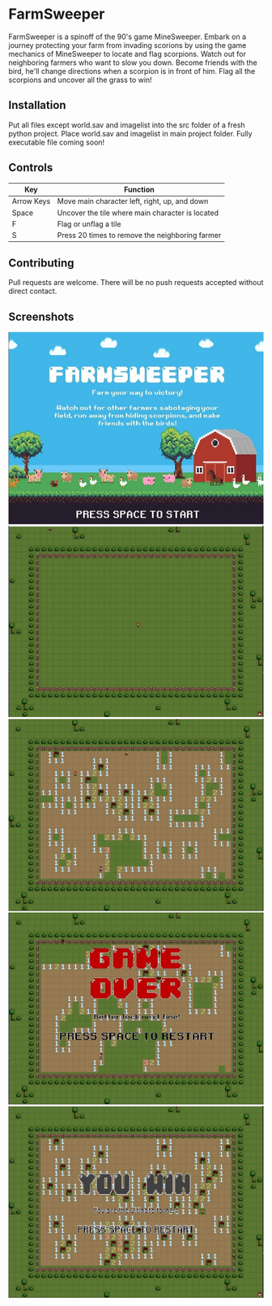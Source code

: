 # FarmSweeper

FarmSweeper is a spinoff of the 90's game MineSweeper. Embark on a journey protecting your farm from invading scorions by using the game mechanics of MineSweeper
to locate and flag scorpions. Watch out for neighboring farmers who want to slow you down. Become friends with the bird, 
he'll change directions when a scorpion is in front of him. Flag all the scorpions and uncover all the grass to win!

## Installation

Put all files except world.sav and imagelist into the src folder of a fresh python project. Place world.sav and imagelist in main project folder.
Fully executable file coming soon!


## Controls
Key | Function
------------ | -------------
Arrow Keys | Move main character left, right, up, and down
Space | Uncover the tile where main character is located
F | Flag or unflag a tile
S | Press 20 times to remove the neighboring farmer


## Contributing
Pull requests are welcome. There will be no push requests accepted without direct contact.


## Screenshots
![Start Screen](https://raw.githubusercontent.com/justbru/FarmSweeper/master/src/images/FarmSweeperStartScreen.JPG)
![Beginning](https://raw.githubusercontent.com/justbru/FarmSweeper/master/src/images/FarmSweeper1.JPG)
![Gameplay](https://raw.githubusercontent.com/justbru/FarmSweeper/master/src/images/FarmSweeper2.JPG)
![Lose Game](https://raw.githubusercontent.com/justbru/FarmSweeper/master/src/images/FarmSweeperEnd.JPG)
![Win Game](https://raw.githubusercontent.com/justbru/FarmSweeper/master/src/images/FarmSweeperWin.JPG)
